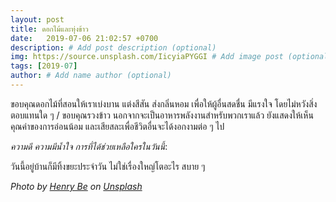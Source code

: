 ```yaml
---
layout: post
title: ดอกไม้และทุ่งข้าว
date:   2019-07-06 21:02:57 +0700
description: # Add post description (optional)
img: https://source.unsplash.com/IicyiaPYGGI # Add image post (optional)
tags: [2019-07]
author: # Add name author (optional)
---
```

ขอบคุณดอกไม้ที่สอนให้เราเบ่งบาน แต่งสีสัน ส่งกลิ่นหอม เพื่อให้ผู้อื่นสดชื่น มีแรงใจ โดยไม่หวังสิ่งตอบแทนใด ๆ / ขอบคุณรวงข้าว นอกจากจะเป็นอาหารพลังงานสำหรับพวกเราแล้ว ยังแสดงให้เห็นคุณค่าของการอ่อนน้อม และเสียสละเพื่อชีวิตอื่นจะได้งอกงามต่อ ๆ ไป

<i class="fa fa-child" style="color:plum"></i>

*ความดี ความมีน้ำใจ การที่ได้ช่วยเหลือใครในวันนี้*:

วันนี้อยู่บ้านก็มีทิ้งขยะประจำวัน ไม่ใช่เรื่องใหญ่โตอะไร สบาย ๆ

*Photo by [Henry Be](https://unsplash.com/@henry_be) on [Unsplash](https://unsplash.com)*
